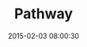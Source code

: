 ---
layout: post
title:  "Pathway"
number: "34"
date:   2015-02-03 08:00:30
large-image: "https://farm8.staticflickr.com/7284/16230044408_e8ce1cf4a1_k.jpg"
---